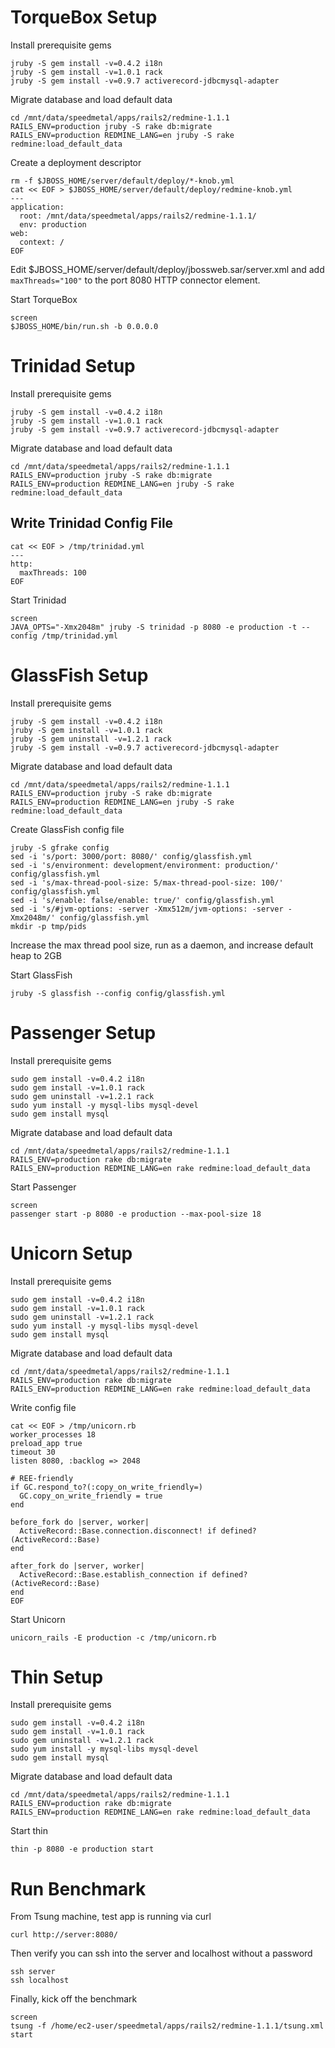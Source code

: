 # TorqueBox Setup

Install prerequisite gems

    jruby -S gem install -v=0.4.2 i18n
    jruby -S gem install -v=1.0.1 rack
    jruby -S gem install -v=0.9.7 activerecord-jdbcmysql-adapter

Migrate database and load default data

    cd /mnt/data/speedmetal/apps/rails2/redmine-1.1.1
    RAILS_ENV=production jruby -S rake db:migrate
    RAILS_ENV=production REDMINE_LANG=en jruby -S rake redmine:load_default_data

Create a deployment descriptor

    rm -f $JBOSS_HOME/server/default/deploy/*-knob.yml
    cat << EOF > $JBOSS_HOME/server/default/deploy/redmine-knob.yml
    ---
    application:
      root: /mnt/data/speedmetal/apps/rails2/redmine-1.1.1/
      env: production
    web:
      context: /
    EOF

Edit $JBOSS_HOME/server/default/deploy/jbossweb.sar/server.xml and add
`maxThreads="100"` to the port 8080 HTTP connector element.

Start TorqueBox

    screen
    $JBOSS_HOME/bin/run.sh -b 0.0.0.0



# Trinidad Setup

Install prerequisite gems

    jruby -S gem install -v=0.4.2 i18n
    jruby -S gem install -v=1.0.1 rack
    jruby -S gem install -v=0.9.7 activerecord-jdbcmysql-adapter

Migrate database and load default data

    cd /mnt/data/speedmetal/apps/rails2/redmine-1.1.1
    RAILS_ENV=production jruby -S rake db:migrate
    RAILS_ENV=production REDMINE_LANG=en jruby -S rake redmine:load_default_data

## Write Trinidad Config File

    cat << EOF > /tmp/trinidad.yml
    ---
    http:
      maxThreads: 100
    EOF

Start Trinidad

    screen
    JAVA_OPTS="-Xmx2048m" jruby -S trinidad -p 8080 -e production -t --config /tmp/trinidad.yml



# GlassFish Setup

Install prerequisite gems

    jruby -S gem install -v=0.4.2 i18n
    jruby -S gem install -v=1.0.1 rack
    jruby -S gem uninstall -v=1.2.1 rack
    jruby -S gem install -v=0.9.7 activerecord-jdbcmysql-adapter

Migrate database and load default data

    cd /mnt/data/speedmetal/apps/rails2/redmine-1.1.1
    RAILS_ENV=production jruby -S rake db:migrate
    RAILS_ENV=production REDMINE_LANG=en jruby -S rake redmine:load_default_data

Create GlassFish config file

    jruby -S gfrake config
    sed -i 's/port: 3000/port: 8080/' config/glassfish.yml
    sed -i 's/environment: development/environment: production/' config/glassfish.yml
    sed -i 's/max-thread-pool-size: 5/max-thread-pool-size: 100/' config/glassfish.yml
    sed -i 's/enable: false/enable: true/' config/glassfish.yml
    sed -i 's/#jvm-options: -server -Xmx512m/jvm-options: -server -Xmx2048m/' config/glassfish.yml
    mkdir -p tmp/pids

Increase the max thread pool size, run as a daemon, and increase
default heap to 2GB
    

Start GlassFish

    jruby -S glassfish --config config/glassfish.yml



# Passenger Setup

Install prerequisite gems

    sudo gem install -v=0.4.2 i18n
    sudo gem install -v=1.0.1 rack
    sudo gem uninstall -v=1.2.1 rack
    sudo yum install -y mysql-libs mysql-devel
    sudo gem install mysql

Migrate database and load default data

    cd /mnt/data/speedmetal/apps/rails2/redmine-1.1.1
    RAILS_ENV=production rake db:migrate
    RAILS_ENV=production REDMINE_LANG=en rake redmine:load_default_data

Start Passenger

    screen
    passenger start -p 8080 -e production --max-pool-size 18



# Unicorn Setup

Install prerequisite gems

    sudo gem install -v=0.4.2 i18n
    sudo gem install -v=1.0.1 rack
    sudo gem uninstall -v=1.2.1 rack
    sudo yum install -y mysql-libs mysql-devel
    sudo gem install mysql

Migrate database and load default data

    cd /mnt/data/speedmetal/apps/rails2/redmine-1.1.1
    RAILS_ENV=production rake db:migrate
    RAILS_ENV=production REDMINE_LANG=en rake redmine:load_default_data

Write config file

    cat << EOF > /tmp/unicorn.rb
    worker_processes 18
    preload_app true
    timeout 30
    listen 8080, :backlog => 2048

    # REE-friendly
    if GC.respond_to?(:copy_on_write_friendly=)
      GC.copy_on_write_friendly = true
    end

    before_fork do |server, worker|
      ActiveRecord::Base.connection.disconnect! if defined?(ActiveRecord::Base)
    end

    after_fork do |server, worker|
      ActiveRecord::Base.establish_connection if defined?(ActiveRecord::Base)
    end
    EOF

Start Unicorn

    unicorn_rails -E production -c /tmp/unicorn.rb


# Thin Setup

Install prerequisite gems

    sudo gem install -v=0.4.2 i18n
    sudo gem install -v=1.0.1 rack
    sudo gem uninstall -v=1.2.1 rack
    sudo yum install -y mysql-libs mysql-devel
    sudo gem install mysql

Migrate database and load default data

    cd /mnt/data/speedmetal/apps/rails2/redmine-1.1.1
    RAILS_ENV=production rake db:migrate
    RAILS_ENV=production REDMINE_LANG=en rake redmine:load_default_data

Start thin

    thin -p 8080 -e production start



# Run Benchmark

From Tsung machine, test app is running via curl

    curl http://server:8080/

Then verify you can ssh into the server and localhost without a
password

    ssh server
    ssh localhost

Finally, kick off the benchmark

    screen
    tsung -f /home/ec2-user/speedmetal/apps/rails2/redmine-1.1.1/tsung.xml start
